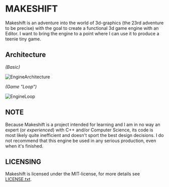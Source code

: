 # MAKESHIFT

Makeshift is an adventure into the world of 3d-graphics (the 23rd adventure to be precise) with the goal to create a functional 3d game engine with an Editor. I want to bring the engine to a point where I can use it to produce a teenie tiny game.

## Architecture
*(Basic)*

![EngineArchitecture](https://user-images.githubusercontent.com/82168319/215982333-34038078-1cd6-4fab-abd8-b83dda50e119.png)

*(Game "Loop")*

![EngineLoop](https://user-images.githubusercontent.com/82168319/215982357-bc547e4a-6783-4998-bf80-e3145f6d569a.png)

## NOTE

Because Makeshift is a project intended for learning and I am in no way an expert (or *experienced*) with C++ and/or Computer Science, its code is most likely quite inefficient and doesn't sport the best design decisions. I do not recommend that this engine be used in any serious production, even when it's finished.

## LICENSING

Makeshift is licensed under the MIT-license, for more details see <a href="https://github.com/MindlessTeam/Makeshift/blob/main/.github/License.txt">LICENSE.txt</a>.
